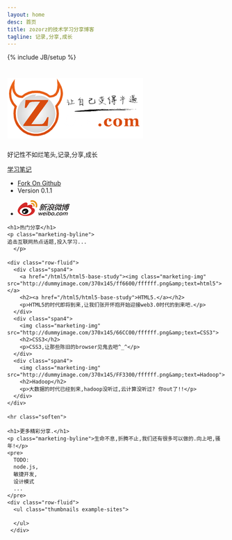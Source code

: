 ```yaml
---
layout: home
desc: 首页
title: zozorz的技术学习分享博客
tagline: 记录,分享,成长
---
```

{% include JB/setup %}
<div class="jumbotron masthead">
  <div class="container">
    <h1><a href="/"><img src="/assets/img/logo.png" title="zozorz.com"/></a></h1>
    <p>好记性不如烂笔头,记录,分享,成长</p>
    <p>
      <a href="/categories.html" class="btn btn-warning btn-large">学习笔记</a>
    </p>
    <ul class="masthead-links">
      <li>
        <a href="https://github.com/zoorz/tech.zozorz.com" onclick="_gaq.push(['_trackEvent', 'Jumbotron actions', 'Jumbotron links', 'GitHub project']);">Fork On Github</a>
      </li>
      <li>
        Version 0.1.1
      </li>
    </ul>
  </div>
</div>

<div class="bs-docs-social">
  <div class="container">
    <ul class="bs-docs-social-buttons">
      <li class="follow-btn">
        <a href="http://weibo.com/u/1946129050?s=6uyXnP" target="_blank"><img border="0" src="/assets/img/Sina_Weibo_Logo_RGB_C_E.png"/></a>
      </li>
    </ul>
  </div>
</div>

<div class="container">
  <div class="marketing">

    <h1>热门分享</h1>
    <p class="marketing-byline">
    追击互联网热点话题,投入学习...
      </p>

    <div class="row-fluid">
      <div class="span4">
        <a href="/html5/html5-base-study"><img class="marketing-img" src="http://dummyimage.com/370x145/ff6600/ffffff.png&amp;text=html5"></a>
        <h2><a href="/html5/html5-base-study">HTML5.</a></h2>
        <p>HTML5的时代即将到来,让我们张开怀抱开始迎接web3.0时代的到来吧.</p>
      </div>
      <div class="span4">
        <img class="marketing-img" src="http://dummyimage.com/370x145/66CC00/ffffff.png&amp;text=CSS3">
        <h2>CSS3</h2>
        <p>CSS3,让那些陈旧的browser见鬼去吧^_^</p>
      </div>
      <div class="span4">
        <img class="marketing-img" src="http://dummyimage.com/370x145/FF3300/ffffff.png&amp;text=Hadoop">
        <h2>Hadoop</h2>
        <p>大数据的时代已经到来,hadoop没听过,云计算没听过? 你out了!!</p>
      </div>
    </div>

    <hr class="soften">

    <h1>更多精彩分享.</h1>
    <p class="marketing-byline">生命不息,折腾不止,我们还有很多可以做的.向上吧,骚年!</p>
    <pre>
      TODO:
      node.js,
      敏捷开发,
      设计模式
      ... 
    </pre>
    <div class="row-fluid">
      <ul class="thumbnails example-sites">
        
      </ul>
     </div>
  </div>
</div>


